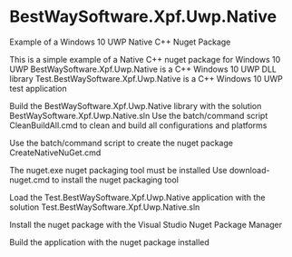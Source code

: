 # BestWaySoftware.Xpf.Uwp.Native
Example of a Windows 10 UWP Native C++ Nuget Package

This is a simple example of a Native C++ nuget package for Windows 10 UWP
BestWaySoftware.Xpf.Uwp.Native is a C++ Windows 10 UWP DLL library
Test.BestWaySoftware.Xpf.Uwp.Native is a C++ Windows 10 UWP test application

Build the BestWaySoftware.Xpf.Uwp.Native library with the solution BestWaySoftware.Xpf.Uwp.Native.sln
Use the batch/command script CleanBuildAll.cmd to clean and build all configurations and platforms

Use the batch/command script to create the nuget package
CreateNativeNuGet.cmd

The nuget.exe nuget packaging tool must be installed
Use download-nuget.cmd to install the nuget packaging tool

Load the Test.BestWaySoftware.Xpf.Uwp.Native application with the solution Test.BestWaySoftware.Xpf.Uwp.Native.sln

Install the nuget package with the Visual Studio Nuget Package Manager

Build the application with the nuget package installed